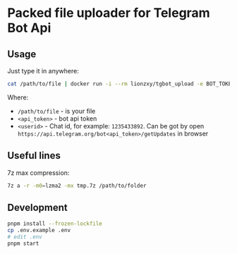 # Packed file uploader for Telegram Bot Api

## Usage

Just type it in anywhere:
```bash
cat /path/to/file | docker run -i --rm lionzxy/tgbot_upload -e BOT_TOKEN='<api_token>' TO_USER='<userid>'
```
Where:
- `/path/to/file` - is your file
- `<api_token>` - bot api token
- `<userid>` - Chat id, for example: `1235433892`. Can be got by open `https://api.telegram.org/bot<api_token>/getUpdates` in browser

## Useful lines

7z max compression:
```bash
7z a -r -m0=lzma2 -mx tmp.7z /path/to/folder
```

## Development

```bash
pnpm install --frozen-lockfile
cp .env.example .env 
# edit .env
pnpm start
```